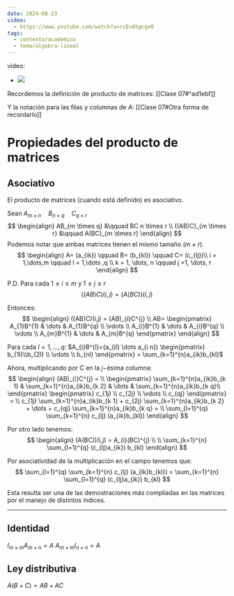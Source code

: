 ```yaml
---
date: 2024-08-23
video:
  - https://www.youtube.com/watch?v=rcEvdtgcgx0
tags:
  - contexto/academico
  - tema/algebra-lineal
---
```


video:
  - ![](https://www.youtube.com/watch?v=rcEvdtgcgx0)


Recordemos la definición de producto de matrices:
[[Clase 07#^ad1ebf]] 

Y la notación para las filas y columnas de $A$: [[Clase 07#Otra forma de recordarlo]]


# Propiedades del producto de matrices


## Asociativo

El producto de matrices (cuando está definido) es asociativo.

Sean $A_{m \times n}\quad B_{n \times q} \quad C_{q \times r}$
$$
\begin{align}
AB_{m \times q} &\qquad BC n \times r \\
((AB)C)_{m \times r} &\qquad A(BC)_{m \times r}
\end{align}
$$
Podemos notar que ambas matrices tienen el mismo tamaño $(m \times r)$. 
$$
\begin{align}
A= (a_{ik}) \qquad B= (b_{kl}) \qquad C= (c_{lj})\\
i = 1,\dots,m \qquad l = 1,\dots ,q \\
k = 1, \dots, n \qquad j =1, \dots, r
\end{align}
$$

P.D. Para cada $1 \leq i \leq m$ y $1 \leq j \leq r$
$$
((AB)C)(i,j) = (A(BC))(i,j)
$$

Entonces:
$$
\begin{align}
((AB)C)(i,j) = (AB)_{i}C^{j}  \\
AB= \begin{pmatrix}
A_{1}B^{1} & \dots & A_{1}B^{q} \\
\vdots \\
A_{i}B^{1} & \dots & A_{i}B^{q} \\
\vdots \\
A_{m}B^{1} & \dots & A_{m}B^{q}
\end{pmatrix}
\end{align}
$$

Para cada $l= 1, \dots , q$: $A_{i}B^{l}=(a_{il} \dots a_{i n}) \begin{pmatrix} b_{1l}\\b_{2l} \\ \vdots \\ b_{nl} \end{pmatrix} = \sum_{k=1}^{n}a_{ik}b_{kl}$

Ahora, multiplicando por C en la $j-$ésima columna:
$$
\begin{align}
(AB)_{i}C^{j} =   \\
\begin{pmatrix}
\sum_{k=1}^{n}a_{ik}b_{k 1}  & \sum_{k=1}^{n}a_{ik}b_{k 2}  & \dots  & \sum_{k=1}^{n}a_{ik}b_{k q}\\
\end{pmatrix}
\begin{pmatrix}
c_{1j} \\ c_{2j} \\ \vdots \\ c_{qj}
\end{pmatrix} =  \\
c_{1j} \sum_{k=1}^{n}a_{ik}b_{k 1} + c_{2j} \sum_{k=1}^{n}a_{ik}b_{k 2}  + \dots  + c_{qj} \sum_{k=1}^{n}a_{ik}b_{k q} =  \\
\sum_{l=1}^{q} \sum_{k=1}^{n} c_{lj} (a_{ik}b_{kl})
\end{align}
$$

Por otro lado tenemos:
$$
\begin{align}
(A(BC))(i,j) = A_{i}(BC)^{j} \\
 \\
\sum_{k=1}^{n} \sum_{l=1}^{q} (c_{lj}a_{ik}) b_{kl}
\end{align}
$$

Por asociatividad de la multiplicación en el campo tenemos que:
$$
\sum_{l=1}^{q} \sum_{k=1}^{n} c_{lj} (a_{ik}b_{kl}) = \sum_{k=1}^{n} \sum_{l=1}^{q} (c_{lj}a_{ik}) b_{kl}
$$

Esta resulta ser una de las demostraciones más compliadas en las matrices por el manejo de distintos índices.

---

## Identidad

$I_{m \times m}A_{m \times n} = A$
$A_{m \times m}I_{n \times n} = A$


## Ley distributiva



$A(B+C) = AB + AC$

